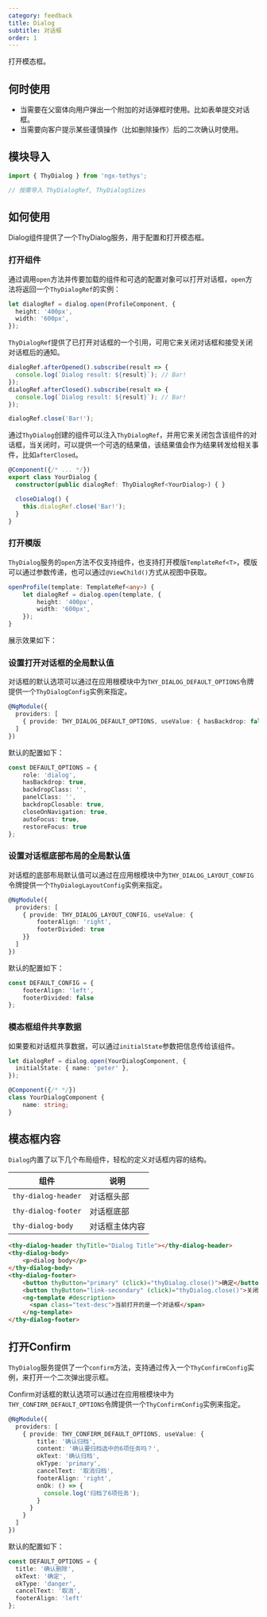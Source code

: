 ```yaml
---
category: feedback
title: Dialog
subtitle: 对话框
order: 1
---
```


<alert>打开模态框。</alert>

## 何时使用
- 当需要在父窗体向用户弹出一个附加的对话弹框时使用。比如表单提交对话框。
- 当需要向客户提示某些谨慎操作（比如删除操作）后的二次确认时使用。

## 模块导入
```ts
import { ThyDialog } from 'ngx-tethys';

// 按需导入 ThyDialogRef, ThyDialogSizes
```

## 如何使用
Dialog组件提供了一个ThyDialog服务，用于配置和打开模态框。

### 打开组件
通过调用`open`方法并传要加载的组件和可选的配置对象可以打开对话框，`open`方法将返回一个`ThyDialogRef`的实例：

```ts
let dialogRef = dialog.open(ProfileComponent, {
  height: '400px',
  width: '600px',
});
```

`ThyDialogRef`提供了已打开对话框的一个引用，可用它来关闭对话框和接受关闭对话框后的通知。
```ts
dialogRef.afterOpened().subscribe(result => {
  console.log(`Dialog result: ${result}`); // Bar!
});
dialogRef.afterClosed().subscribe(result => {
  console.log(`Dialog result: ${result}`); // Bar!
});

dialogRef.close('Bar!');
```

通过`ThyDialog`创建的组件可以注入`ThyDialogRef`，并用它来关闭包含该组件的对话框，当关闭时，可以提供一个可选的结果值，该结果值会作为结果转发给相关事件，比如`afterClosed`。

```ts
@Component({/* ... */})
export class YourDialog {
  constructor(public dialogRef: ThyDialogRef<YourDialog>) { }

  closeDialog() {
    this.dialogRef.close('Bar!');
  }
}
```

### 打开模版

`ThyDialog`服务的`open`方法不仅支持组件，也支持打开模版`TemplateRef<T>`，模版可以通过参数传递，也可以通过`@ViewChild()`方式从视图中获取。

```ts
openProfile(template: TemplateRef<any>) {
    let dialogRef = dialog.open(template, {
        height: '400px',
        width: '600px',
    });
}
```

展示效果如下：
<example name="thy-dialog-basic-example" />

### 设置打开对话框的全局默认值

对话框的默认选项可以通过在应用根模块中为`THY_DIALOG_DEFAULT_OPTIONS`令牌提供一个`ThyDialogConfig`实例来指定。

```ts
@NgModule({
  providers: [
    { provide: THY_DIALOG_DEFAULT_OPTIONS, useValue: { hasBackdrop: false }}
  ]
})
```
默认的配置如下：
```ts
const DEFAULT_OPTIONS = {
    role: 'dialog',
    hasBackdrop: true,
    backdropClass: '',
    panelClass: '',
    backdropClosable: true,
    closeOnNavigation: true,
    autoFocus: true,
    restoreFocus: true
};
```

### 设置对话框底部布局的全局默认值
对话框的底部布局默认值可以通过在应用根模块中为`THY_DIALOG_LAYOUT_CONFIG`令牌提供一个`ThyDialogLayoutConfig`实例来指定。
```ts
@NgModule({
  providers: [
    { provide: THY_DIALOG_LAYOUT_CONFIG, useValue: {
        footerAlign: 'right',
        footerDivided: true
    }}
  ]
})
```
默认的配置如下：
```ts
const DEFAULT_CONFIG = {
    footerAlign: 'left',
    footerDivided: false
};
```


### 模态框组件共享数据
如果要和对话框共享数据，可以通过`initialState`参数把信息传给该组件。

```ts
let dialogRef = dialog.open(YourDialogComponent, {
  initialState: { name: 'peter' },
});

@Component({/* */})
class YourDialogComponent {
    name: string;
}
```

## 模态框内容

`Dialog`内置了以下几个布局组件，轻松的定义对话框内容的结构。

组件| 说明 
---| --- 
`thy-dialog-header`| 对话框头部
`thy-dialog-footer`| 对话框底部
`thy-dialog-body`| 对话框主体内容

```html
<thy-dialog-header thyTitle="Dialog Title"></thy-dialog-header>
<thy-dialog-body>
    <p>dialog body</p>
</thy-dialog-body>
<thy-dialog-footer>
    <button thyButton="primary" (click)="thyDialog.close()">确定</button>
    <button thyButton="link-secondary" (click)="thyDialog.close()">关闭</button>
    <ng-template #description>
      <span class="text-desc">当前打开的是一个对话框</span>
    </ng-template>
</thy-dialog-footer>
```

## 打开Confirm
`ThyDialog`服务提供了一个`confirm`方法，支持通过传入一个`ThyConfirmConfig`实例，来打开一个二次弹出提示框。

<example name="thy-dialog-confirm-example" />

Confirm对话框的默认选项可以通过在应用根模块中为`THY_CONFIRM_DEFAULT_OPTIONS`令牌提供一个`ThyConfirmConfig`实例来指定。

```ts
@NgModule({
  providers: [
    { provide: THY_CONFIRM_DEFAULT_OPTIONS, useValue: { 
        title: '确认归档',
        content: '确认要归档选中的6项任务吗？',
        okText: '确认归档',
        okType: 'primary',
        cancelText: '取消归档',
        footerAlign: 'right',
        onOk: () => {
          console.log('归档了6项任务');
        }
      }
    }
  ]
})
```
默认的配置如下：
```ts
const DEFAULT_OPTIONS = {
  title: '确认删除',
  okText: '确定',
  okType: 'danger',
  cancelText: '取消',
  footerAlign: 'left'
};
```
